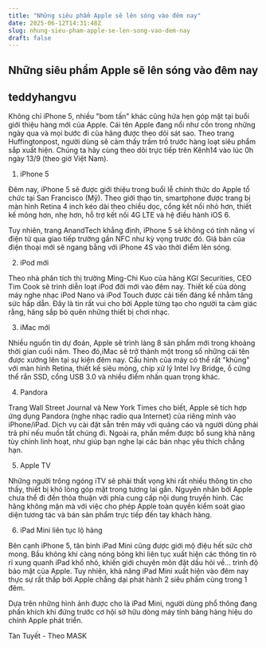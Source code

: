```yaml
---
title: "Những siêu phẩm Apple sẽ lên sóng vào đêm nay"
date: 2025-06-12T14:31:48Z
slug: nhung-sieu-pham-apple-se-len-song-vao-dem-nay
draft: false
---
```


## Những siêu phẩm Apple sẽ lên sóng vào đêm nay

## teddyhangvu

Không chỉ iPhone 5, nhiều "bom tấn" khác cũng hứa hẹn góp mặt tại buổi giới thiệu hàng mới của Apple.
Cái tên Apple đang nổi như cồn trong những ngày qua và mọi bước đi của hãng được theo dõi sát sao. Theo trang Huffingtonpost, người dùng sẽ cảm thấy trầm trồ trước hàng loạt siêu phẩm sắp xuất hiện. Chúng ta hãy cùng theo dõi trực tiếp trên Kênh14 vào lúc 0h ngày 13/9 (theo giờ Việt Nam).
 
1. iPhone 5
 
Đêm nay, iPhone 5 sẽ được giới thiệu trong buổi lễ chính thức do Apple tổ chức tại San Francisco (Mỹ). Theo giới thạo tin, smartphone được trang bị màn hình Retina 4 inch kéo dài theo chiều dọc, cổng kết nối nhỏ hơn, thiết kế mỏng hơn, nhẹ hơn, hỗ trợ kết nối 4G LTE và hệ điều hành iOS 6.
 
Tuy nhiên, trang AnandTech khẳng định, iPhone 5 sẽ không có tính năng ví điện tử qua giao tiếp trường gần NFC như kỳ vọng trước đó. Giá bán của điện thoại mới sẽ ngang bằng với iPhone 4S vào thời điểm lên sóng.
 

 
2. iPod mới
 
Theo nhà phân tích thị trường Ming-Chi Kuo của hãng KGI Securities, CEO Tim Cook sẽ trình diễn loạt iPod đời mới vào đêm nay. Thiết kế của dòng máy nghe nhạc iPod Nano và iPod Touch được cải tiến đáng kể nhằm tăng sức hấp dẫn. Đây là tin rất vui cho bởi Apple từng tạo cho người ta cảm giác rằng, hãng sắp bỏ quên những thiết bị chơi nhạc.
 
 
 
3. iMac mới
 
Nhiều nguồn tin dự đoán, Apple sẽ trình làng 8 sản phẩm mới trong khoảng thời gian cuối năm. Theo đó,iMac sẽ trở thành một trong số những cái tên được xướng lên tại sự kiện đêm nay. Cấu hình của máy có thể rất "khủng" với màn hình Retina, thiết kế siêu mỏng, chíp xử lý Intel Ivy Bridge, ổ cứng thể rắn SSD, cổng USB 3.0 và nhiều điểm nhấn quan trọng khác.
 
 
 
4. Pandora
 
Trang Wall Street Journal và New York Times cho biết, Apple sẽ tích hợp ứng dụng Pandora (nghe nhạc radio qua Internet) của riêng mình vào iPhone/iPad. Dịch vụ cài đặt sẵn trên máy với quảng cáo và người dùng phải trả phí nếu muốn tắt chúng đi. Ngoài ra, phần mềm được bổ sung khả năng tùy chỉnh linh hoạt, như giúp bạn nghe lại các bản nhạc yêu thích chẳng hạn.
 
 
 
5. Apple TV
 
Những người trông ngóng iTV sẽ phải thất vọng khi rất nhiều thông tin cho thấy, thiết bị khó lòng góp mặt trong tương lai gần. Nguyên nhân bởi Apple chưa thể đi đến thỏa thuận với phía cung cấp nội dung truyền hình. Các hãng không mặn mà với việc cho phép Apple toàn quyền kiểm soát giao diện tương tác và bán sản phẩm trực tiếp đến tay khách hàng.
 
 
 
6. iPad Mini liên tục lộ hàng
 
Bên cạnh iPhone 5, tân binh iPad Mini cũng được giới mộ điệu hết sức chờ mong. Bầu không khí càng nóng bỏng khi liên tục xuất hiện các thông tin rò rỉ xung quanh iPad khổ nhỏ, khiến giới chuyên môn đặt dấu hỏi về... trình độ bảo mật của Apple. Tuy nhiên, khả năng iPad Mini xuất hiện vào đêm nay thực sự rất thấp bởi Apple chẳng dại phát hành 2 siêu phẩm cùng trong 1 đêm.
 
Dựa trên những hình ảnh được cho là iPad Mini, người dùng phổ thông đang phấn khích khi đứng trước cơ hội sở hữu dòng máy tính bảng hàng hiệu do chính Apple phát triển.
 

Tàn Tuyết - Theo MASK